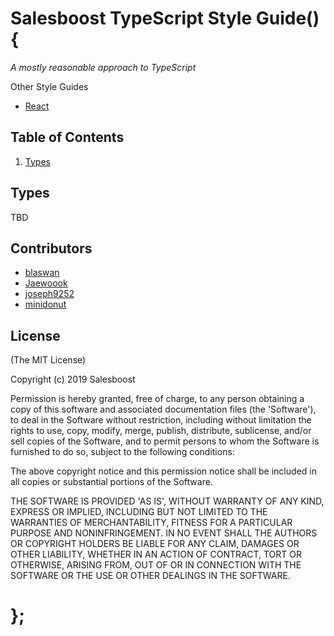 # Salesboost TypeScript Style Guide() {

*A mostly reasonable approach to TypeScript*

Other Style Guides

  - [React](react/)

## Table of Contents

  1. [Types](#types)

## Types

TBD

## Contributors

  - [blaswan](https://github.com/blaswan)
  - [Jaewoook](https://github.com/Jaewoook)
  - [joseph9252](https://github.com/joseph9252)
  - [minidonut](https://github.com/minidonut)

## License

(The MIT License)

Copyright (c) 2019 Salesboost

Permission is hereby granted, free of charge, to any person obtaining
a copy of this software and associated documentation files (the
'Software'), to deal in the Software without restriction, including
without limitation the rights to use, copy, modify, merge, publish,
distribute, sublicense, and/or sell copies of the Software, and to
permit persons to whom the Software is furnished to do so, subject to
the following conditions:

The above copyright notice and this permission notice shall be
included in all copies or substantial portions of the Software.

THE SOFTWARE IS PROVIDED 'AS IS', WITHOUT WARRANTY OF ANY KIND,
EXPRESS OR IMPLIED, INCLUDING BUT NOT LIMITED TO THE WARRANTIES OF
MERCHANTABILITY, FITNESS FOR A PARTICULAR PURPOSE AND NONINFRINGEMENT.
IN NO EVENT SHALL THE AUTHORS OR COPYRIGHT HOLDERS BE LIABLE FOR ANY
CLAIM, DAMAGES OR OTHER LIABILITY, WHETHER IN AN ACTION OF CONTRACT,
TORT OR OTHERWISE, ARISING FROM, OUT OF OR IN CONNECTION WITH THE
SOFTWARE OR THE USE OR OTHER DEALINGS IN THE SOFTWARE.

# };